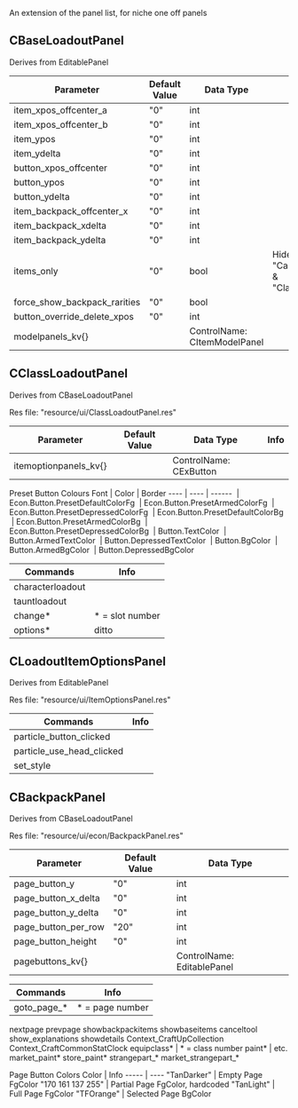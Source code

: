 An extension of the panel list, for niche one off panels

## CBaseLoadoutPanel

Derives from EditablePanel

Parameter | Default Value | Data Type | Info
--------- | ------------- | --------- | ----
item_xpos_offcenter_a | "0" | int
item_xpos_offcenter_b | "0" | int
item_ypos | "0" | int
item_ydelta | "0" | int
button_xpos_offcenter | "0" | int
button_ypos | "0" | int
button_ydelta | "0" | int
item_backpack_offcenter_x | "0" | int
item_backpack_xdelta | "0" | int
item_backpack_ydelta | "0" | int
items_only | "0" | bool | Hides "CaratLabel" & "ClassLabel"
force_show_backpack_rarities | "0" | bool
button_override_delete_xpos | "0" | int
modelpanels_kv{} | | ControlName: CItemModelPanel


## CClassLoadoutPanel

Derives from CBaseLoadoutPanel

Res file: "resource/ui/ClassLoadoutPanel.res"

Parameter | Default Value | Data Type | Info
--------- | ------------- | --------- | ----
itemoptionpanels_kv{} | | ControlName: CExButton

Preset Button Colours
Font | Color | Border
---- | ----  | ------
 | Econ.Button.PresetDefaultColorFg
 | Econ.Button.PresetArmedColorFg
 | Econ.Button.PresetDepressedColorFg
 | Econ.Button.PresetDefaultColorBg
 | Econ.Button.PresetArmedColorBg
 | Econ.Button.PresetDepressedColorBg
 | Button.TextColor
 | Button.ArmedTextColor
 | Button.DepressedTextColor
 | Button.BgColor
 | Button.ArmedBgColor
 | Button.DepressedBgColor
 
Commands | Info
-------- | ----
characterloadout |
tauntloadout |
change* | * = slot number
options* | ditto


## CLoadoutItemOptionsPanel

Derives from EditablePanel

Res file: "resource/ui/ItemOptionsPanel.res"

Commands | Info
-------- | ----
particle_button_clicked |
particle_use_head_clicked |
set_style |


## CBackpackPanel

Derives from CBaseLoadoutPanel

Res file: "resource/ui/econ/BackpackPanel.res"

Parameter | Default Value | Data Type
--------- | ------------- | ---------
page_button_y | "0" | int
page_button_x_delta | "0" | int
page_button_y_delta | "0" | int
page_button_per_row | "20" | int
page_button_height | "0" | int
pagebuttons_kv{} | | ControlName: EditablePanel


Commands | Info
-------- | ----
goto_page_* | * = page number
nextpage
prevpage
showbackpackitems
showbaseitems
canceltool
show_explanations
showdetails
Context_CraftUpCollection
Context_CraftCommonStatClock
equipclass* | * = class number
paint* | etc.
market_paint*
store_paint*
strangepart_*
market_strangepart_*


Page Button Colors
Color | Info
----- | ----
"TanDarker" | Empty Page FgColor
"170 161 137 255" | Partial Page FgColor, hardcoded
"TanLight" | Full Page FgColor
"TFOrange" | Selected Page BgColor



